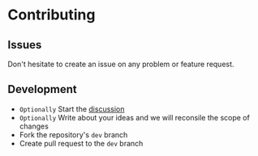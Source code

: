 # Contributing

## Issues

Don't hesitate to create an issue on any problem or feature request.

## Development

* `Optionally` Start the [discussion](https://github.com/mjfryc/mjaron-etudes-java/discussions)
* `Optionally` Write about your ideas and we will reconsile the scope of changes
* Fork the repository's `dev` branch
* Create pull request to the `dev` branch
